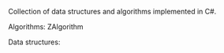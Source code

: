 Collection of data structures and algorithms implemented in C#.

Algorithms:
ZAlgorithm

Data structures:
